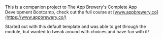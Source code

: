 This is a companion project to The App Brewery's Complete App Development Bootcamp, check out the full course at [www.appbrewery.co](https://www.appbrewery.co/)

Started out with this default template and was able to get through the module, but wanted to tweak around with choices and have fun with it!
